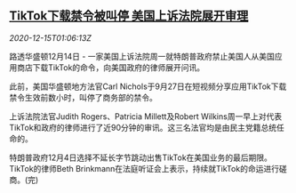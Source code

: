 <!--1607995399000-->
[TikTok下载禁令被叫停 美国上诉法院展开审理](https://cn.reuters.com/article/tiktok-usa-ruling-1214-mon-idCNKBS28P03F)
------

<div><i>2020-12-15T01:06:13Z</i></div><p>路透华盛顿12月14日 - 一家美国上诉法院周一就特朗普政府禁止美国人从美国应用商店下载TikTok的命令，向美国政府的律师展开问讯。</p><p>此前，美国华盛顿地方法官Carl Nichols于9月27日在短视频分享应用TikTok下载禁令生效前数小时，叫停了商务部的禁令。</p><p>上诉法院法官Judith Rogers、Patricia Millett及Robert Wilkins周一早上对代表TikTok和政府的律师进行了近90分钟的审讯。这三名法官均是由民主党籍总统任命的。</p><p>特朗普政府12月4日选择不延长字节跳动出售TikTok在美国业务的最后期限。TikTok的律师Beth Brinkmann在法庭听证会上表示，持续就TikTok的命运进行磋商。(完)</p>
